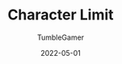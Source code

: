 ---
title: Character Limit
description: Visual indicator of how much space is left in the message text box
date: 2022-05-01
author:
  - TumbleGamer
userscript: true
recommend: true
customData:
  critterguration: required
  modial: required
buttons:
  - name: Install
    href: https://github.com/tumble1999/character-limit/raw/master/character-limit.user.js
---